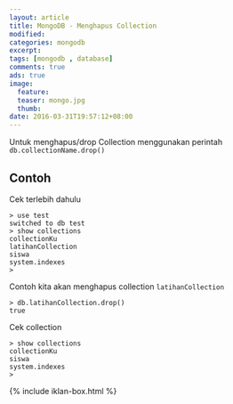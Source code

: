 ```yaml
---
layout: article
title: MongoDB - Menghapus Collection
modified:
categories: mongodb
excerpt:
tags: [mongodb , database]
comments: true
ads: true
image:
  feature:
  teaser: mongo.jpg
  thumb:
date: 2016-03-31T19:57:12+08:00
---
```


Untuk menghapus/drop Collection menggunakan perintah `db.collectionName.drop()`

## Contoh

Cek terlebih dahulu

```
> use test
switched to db test
> show collections
collectionKu
latihanCollection
siswa
system.indexes
>
```
Contoh kita akan menghapus collection `latihanCollection`

```
> db.latihanCollection.drop()
true
```

Cek collection

```
> show collections
collectionKu
siswa
system.indexes
>
```

{% include iklan-box.html %}
